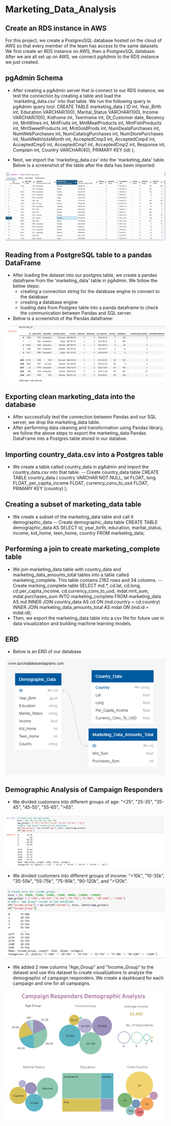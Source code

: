 # Marketing_Data_Analysis

## Create an RDS instance in AWS
For this project, we create a PostgresSQL database hosted on the cloud of AWS so that every member of the team has access to the same datasets. We first create an RDS instance on AWS, then a PostgresSQL database. After we are all set up on AWS, we connect pgAdmin to the RDS instance we just created.

## pgAdmin Schema
- After creating a pgAdmin server that is connect to our RDS instance, we test the connection by creating a table and load the 'marketing_data.csv' into that table. We run the following query in pgAdmin query tool:
  CREATE TABLE marketing_data (
  ID                      int,
  Year_Birth              int,
  Education              VARCHAR(100),
  Marital_Status         VARCHAR(100),
  Income                VARCHAR(100),
  Kidhome                 int,
  Teenhome                int,
  Dt_Customer            date,
  Recency                 int,
  MntWines                int,
  MntFruits               int,
  MntMeatProducts         int,
  MntFishProducts         int,
  MntSweetProducts        int,
  MntGoldProds            int,
  NumDealsPurchases       int,
  NumWebPurchases         int,
  NumCatalogPurchases     int,
  NumStorePurchases       int,
  NumWebVisitsMonth       int,
  AcceptedCmp3            int,
  AcceptedCmp4            int,
  AcceptedCmp5            int,
  AcceptedCmp1            int,
  AcceptedCmp2            int,
  Response                int,
  Complain                int,
  Country                VARCHAR(40),
  PRIMARY KEY (id)
  );
  
- Next, we import the 'marketing_data.csv' into the 'marketing_data' table. Below is a screenshot of the table after the data has been imported:

![marketing data table](https://github.com/bhaskarborah/Marketing_Data_Analysis/blob/nhi-sg2/Screenshots/marketing_data_table_pgAdmin.png)

## Reading from a PostgreSQL table to a pandas DataFrame
- After loading the dataset into our postgres table, we create a pandas dataframe from the 'marketing_data' table in pgAdmin. We follow the below steps: 
  - creating a connection string for the database engine to connect to the database
  - creating a database engine
  - loading data from Postgres table into a panda dataframe to check the communication between Pandas and SQL server.
- Below is a screenshot of the Pandas dataframe:

![mockup database](https://github.com/bhaskarborah/Marketing_Data_Analysis/blob/nhi-sg2/Screenshots/marketing_df_pd.png)

## Exporting clean marketing_data into the database
- After successfully test the connection between Pandas and our SQL server, we drop the marketing_data table.
- After performing data cleaning and transformation using Pandas library, we follow the above steps to export the marketing_data Pandas DataFrame into a Postgres table stored in our databse.

## Importing country_data.csv into a Postgres table
- We create a table called country_data in pgAdmin and import the country_data.csv into that table.
  -- Create country_data table
  CREATE TABLE country_data (
	  country VARCHAR NOT NULL,
	  lat FLOAT,
	  long FLOAT,
	  per_capita_income FLOAT,
	  currency_conv_to_usd FLOAT,
	  PRIMARY KEY (country)
  );
  
## Creating a subset of marketing_data table
- We create a subset of the marketing_data table and call it demographic_data
  -- Create demographic_data table
  CREATE TABLE demographic_data AS
  SELECT id, year_birth, education, marital_status, 
		  income, kid_home, teen_home, country
  FROM marketing_data;

## Performing a join to create marketing_complete table
- We join marketing_data table with country_data and marketing_data_amounts_total tables into a table called marketing_complete. This table contains 2182 rows and 34 columns.
  -- Create marking_complete table
  SELECT md.*,
	  cd.lat,
	  cd.long,
	  cd.per_capita_income,
	  cd.currency_conv_to_usd,
	  mdat.mnt_sum, 
	  mdat.purchases_sum
  INTO marketing_complete
  FROM marketing_data AS md
	  INNER JOIN country_data AS cd
		  ON (md.country = cd.country)
	  INNER JOIN marketing_data_amounts_total AS mdat
		  ON (md.id = mdat.id);
- Then, we export the marketing_data table into a csv file for future use in data visualization and building machine learning models.  

## ERD
- Below is an ERD of our database

![ERD](https://github.com/bhaskarborah/Marketing_Data_Analysis/blob/nhi-sg2/marketing_data_ERD.png)

## Demographic Analysis of Campaign Responders
- We divided customers into different groups of age: "<25", "25-35", "35-45", "45-55", "55-65", ">65".

![age group](https://github.com/bhaskarborah/Marketing_Data_Analysis/blob/nhi-sg2/Screenshots/age_group_binning.png)

- We divided customers into different groups of income: "<10k", "10-35k", "35-55k", "55-75k", "75-90k", "90-120k", and ">120k".

![income group](https://github.com/bhaskarborah/Marketing_Data_Analysis/blob/nhi-sg2/Screenshots/income_group_binning.png)

- We added 2 new columns "Age_Group" and "Income_Group" to the dataset and use this dataset to create visualizations to analyze the demographic of campaign responders. We create a dashboard for each campaign and one for all campaigns.

![all campaign demo](https://github.com/bhaskarborah/Marketing_Data_Analysis/blob/nhi-sg2/Demo_Analysis/all_cmps_demo.png)

